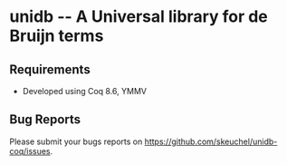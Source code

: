 # unidb -- A Universal library for de Bruijn terms

## Requirements

- Developed using Coq 8.6, YMMV

## Bug Reports

Please submit your bugs reports on https://github.com/skeuchel/unidb-coq/issues.

